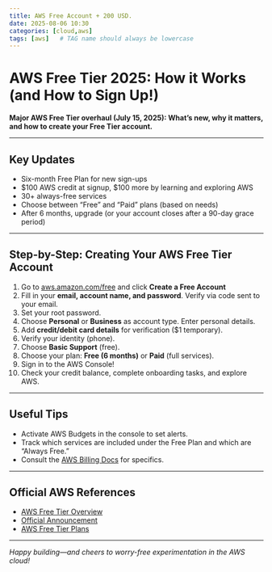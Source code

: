 ```yaml
---
title: AWS Free Account + 200 USD.
date: 2025-08-06 10:30
categories: [cloud,aws]
tags: [aws]   # TAG name should always be lowercase
---
```



# AWS Free Tier 2025: How it Works (and How to Sign Up!)

**Major AWS Free Tier overhaul (July 15, 2025): What’s new, why it matters, and how to create your Free Tier account.**

---

## Key Updates

- Six-month Free Plan for new sign-ups
- $100 AWS credit at signup, $100 more by learning and exploring AWS
- 30+ always-free services
- Choose between “Free” and “Paid” plans (based on needs)
- After 6 months, upgrade (or your account closes after a 90-day grace period)

---

## Step-by-Step: Creating Your AWS Free Tier Account

1. Go to [aws.amazon.com/free](https://aws.amazon.com/free/) and click **Create a Free Account**
2. Fill in your **email, account name, and password**. Verify via code sent to your email.
3. Set your root password.
4. Choose **Personal** or **Business** as account type. Enter personal details.
5. Add **credit/debit card details** for verification ($1 temporary).
6. Verify your identity (phone).
7. Choose **Basic Support** (free).
8. Choose your plan: **Free (6 months)** or **Paid** (full services).
9. Sign in to the AWS Console!
10. Check your credit balance, complete onboarding tasks, and explore AWS.

---

## Useful Tips

- Activate AWS Budgets in the console to set alerts.
- Track which services are included under the Free Plan and which are “Always Free.”
- Consult the [AWS Billing Docs](https://docs.aws.amazon.com/awsaccountbilling/latest/aboutv2/free-tier.html) for specifics.

---

## Official AWS References

- [AWS Free Tier Overview](https://docs.aws.amazon.com/awsaccountbilling/latest/aboutv2/free-tier.html)
- [Official Announcement](https://aws.amazon.com/blogs/aws/aws-free-tier-update-new-customers-can-get-started-and-explore-aws-with-up-to-200-in-credits/)
- [AWS Free Tier Plans](https://docs.aws.amazon.com/awsaccountbilling/latest/aboutv2/free-tier-plans.html)

---

*Happy building—and cheers to worry-free experimentation in the AWS cloud!*
